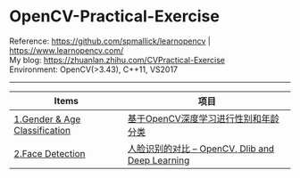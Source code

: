 # OpenCV-Practical-Exercise
Reference: https://github.com/spmallick/learnopencv | https://www.learnopencv.com/  
My blog: https://zhuanlan.zhihu.com/CVPractical-Exercise  
Environment: OpenCV(>3.43), C++11, VS2017

---------------------------
|Items|项目|
|------|------|
|[1.Gender & Age Classification](https://www.learnopencv.com/age-gender-classification-using-opencv-deep-learning-c-python/)|[基于OpenCV深度学习进行性别和年龄分类](https://zhuanlan.zhihu.com/p/111721652)|
|[2.Face Detection](https://www.learnopencv.com/face-detection-opencv-dlib-and-deep-learning-c-python/)|[人脸识别的对比 – OpenCV, Dlib and Deep Learning](https://zhuanlan.zhihu.com/p/111925661)|
